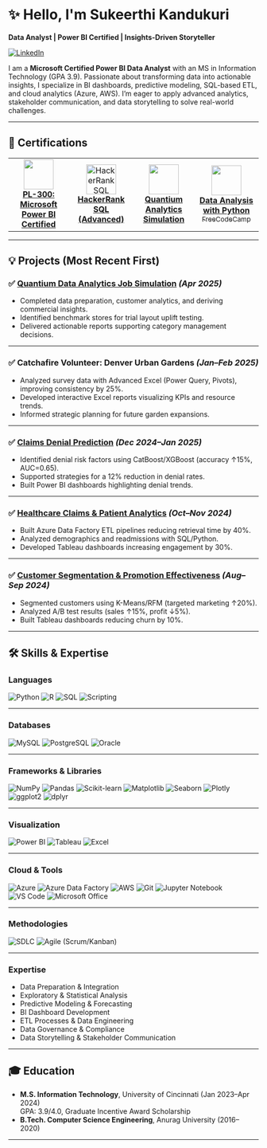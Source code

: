 # ✨ Hello, I'm Sukeerthi Kandukuri  
**Data Analyst | Power BI Certified | Insights-Driven Storyteller**

[![LinkedIn](https://img.shields.io/badge/-LinkedIn-0072b1?&style=for-the-badge&logo=linkedin&logoColor=white)](https://www.linkedin.com/in/sukeerthi-kandukuri)

I am a **Microsoft Certified Power BI Data Analyst** with an MS in Information Technology (GPA 3.9). Passionate about transforming data into actionable insights, I specialize in BI dashboards, predictive modeling, SQL-based ETL, and cloud analytics (Azure, AWS). I’m eager to apply advanced analytics, stakeholder communication, and data storytelling to solve real-world challenges.

---

## 🏅 Certifications

<table>
  <tr>
    <td align="center">
      <a href="https://github.com/KandukuriSukeerthi/Microsoft-Power-BI-Data-Analyst">
        <img src="https://img.icons8.com/color/96/000000/power-bi.png" width="60"/><br/>
        <b>PL-300: Microsoft Power BI Certified</b>
      </a>
    </td>
    <td align="center">
      <a href="https://github.com/KandukuriSukeerthi/HackerRank-SQL">
        <img src="https://img.icons8.com/external-tal-revivo-color-tal-revivo/96/external-hackerrank-is-a-technology-company-that-focuses-on-competitive-programming-logo-color-tal-revivo.png" alt="HackerRank SQL" width="60" height="60"/><br/>
        <b>HackerRank SQL (Advanced)</b>
      </a>
    </td>
    <td align="center">
      <a href="https://github.com/KandukuriSukeerthi/Quantiam-Simulation/blob/main/Quantium_JobSimulation_Certificate.pdf?raw=true">
        <img src="https://img.icons8.com/dusk/96/data-configuration.png" width="60"/><br/>
        <b>Quantium Analytics Simulation</b>
      </a>
    </td>
    <td align="center">
      <a href="https://www.freecodecamp.org/certification/fcc-801203ff-5d20-47cb-9052-6efc33e20094/data-analysis-with-python-v7">
        <img src="https://img.icons8.com/windows/96/000000/free-code-camp.png" width="60"/><br/>
        <b>Data Analysis with Python</b><br/>
        <sub>FreeCodeCamp</sub>
      </a>
    </td>
  </tr>
</table>

---

## 💡 Projects (Most Recent First)

### ✅ [Quantium Data Analytics Job Simulation](https://github.com/KandukuriSukeerthi/Quantiam-Simulation) *(Apr 2025)*
- Completed data preparation, customer analytics, and deriving commercial insights.
- Identified benchmark stores for trial layout uplift testing.
- Delivered actionable reports supporting category management decisions.

---

### ✅ Catchafire Volunteer: Denver Urban Gardens *(Jan–Feb 2025)*
- Analyzed survey data with Advanced Excel (Power Query, Pivots), improving consistency by 25%.
- Developed interactive Excel reports visualizing KPIs and resource trends.
- Informed strategic planning for future garden expansions.

---

### ✅ [Claims Denial Prediction](https://github.com/KandukuriSukeerthi/Claims-denial-prediction) *(Dec 2024–Jan 2025)*
- Identified denial risk factors using CatBoost/XGBoost (accuracy ↑15%, AUC=0.65).
- Supported strategies for a 12% reduction in denial rates.
- Built Power BI dashboards highlighting denial trends.

---

### ✅ [Healthcare Claims & Patient Analytics](https://github.com/KandukuriSukeerthi/Healthcare-Claims-and-Patient-Analytics) *(Oct–Nov 2024)*
- Built Azure Data Factory ETL pipelines reducing retrieval time by 40%.
- Analyzed demographics and readmissions with SQL/Python.
- Developed Tableau dashboards increasing engagement by 30%.

---

### ✅ [Customer Segmentation & Promotion Effectiveness](https://github.com/KandukuriSukeerthi/Customer-Behavior-Analysis) *(Aug–Sep 2024)*
- Segmented customers using K-Means/RFM (targeted marketing ↑20%).
- Analyzed A/B test results (sales ↑15%, profit ↓5%).
- Built Tableau dashboards reducing churn by 10%.
  
---

## 🛠️ Skills & Expertise

### **Languages**
![Python](https://img.shields.io/badge/-Python-3776AB)
![R](https://img.shields.io/badge/-R-276DC3)
![SQL](https://img.shields.io/badge/-SQL-4479A1)
![Scripting](https://img.shields.io/badge/-Scripting-0052CC)

---

### **Databases**
![MySQL](https://img.shields.io/badge/-MySQL-4479A1)
![PostgreSQL](https://img.shields.io/badge/-PostgreSQL-336791)
![Oracle](https://img.shields.io/badge/-Oracle-F80000)

---

### **Frameworks & Libraries**
![NumPy](https://img.shields.io/badge/-NumPy-013243)
![Pandas](https://img.shields.io/badge/-Pandas-150458)
![Scikit-learn](https://img.shields.io/badge/-Scikit%20Learn-F7931E)
![Matplotlib](https://img.shields.io/badge/-Matplotlib-3776AB)
![Seaborn](https://img.shields.io/badge/-Seaborn-3776AB)
![Plotly](https://img.shields.io/badge/-Plotly-3F4F75)
![ggplot2](https://img.shields.io/badge/-ggplot2-276DC3)
![dplyr](https://img.shields.io/badge/-dplyr-276DC3)

---

### **Visualization**
![Power BI](https://img.shields.io/badge/-Power%20BI-F2C811?logo=powerbi&logoColor=black)
![Tableau](https://img.shields.io/badge/-Tableau-E97627)
![Excel](https://img.shields.io/badge/-Excel-217346)

---

### **Cloud & Tools**
![Azure](https://img.shields.io/badge/-Azure-0078D4)
![Azure Data Factory](https://img.shields.io/badge/-Azure%20Data%20Factory-003B5C)
![AWS](https://img.shields.io/badge/-AWS-232F3E)
![Git](https://img.shields.io/badge/-Git-F05032)
![Jupyter Notebook](https://img.shields.io/badge/-Jupyter%20Notebook-F37626)
![VS Code](https://img.shields.io/badge/-VS%20Code-007ACC)
![Microsoft Office](https://img.shields.io/badge/-Microsoft%20Office-D83B01)

---

### **Methodologies**
![SDLC](https://img.shields.io/badge/-SDLC-0052CC)
![Agile (Scrum/Kanban)](https://img.shields.io/badge/-Agile%20(Scrum%2FKanban)-2496ED)

---

### **Expertise**
- Data Preparation & Integration
- Exploratory & Statistical Analysis
- Predictive Modeling & Forecasting
- BI Dashboard Development
- ETL Processes & Data Engineering
- Data Governance & Compliance
- Data Storytelling & Stakeholder Communication

---

## 🎓 Education
- **M.S. Information Technology**, University of Cincinnati (Jan 2023–Apr 2024)  
  GPA: 3.9/4.0, Graduate Incentive Award Scholarship  
- **B.Tech. Computer Science Engineering**, Anurag University (2016–2020)

---
